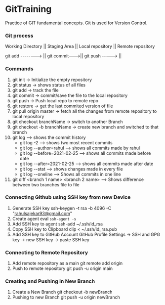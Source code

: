 # GitTraining
Practice of GIT fundamental concepts.
Git is used for Version Control.

### Git process
Working Directory ||  Staging Area ||  Local repository  ||   Remote repository

git add --------> || git commit--->||  git push ----->   ||


### Commands
1) git init -> Initialize the empty repository 
2) git status -> shows status of all files
3) git add <filename> -> track the file
4) git commit <filename> -> commit/save the file to the local repository
5) git push -> Push local repo to remote repo
6) git restore <filename> -> get the last commited version of file
7) git pull origin master -> fetch all the changes from remote repository to local repository
8) git checkout branchName -> switch to another Branch
9) git checkout -b branchName -> create new branch and switched to that branch
10) git log --> shows the commit history
	- git log -2 --> shows two most recent commits
	- git log --author=rahul --> shows all commits made by rahul
	- git log --before=2021-02-25 --> shows all commits made before date
	- git log --after=2021-02-25 --> shows all commits made after date
	- git log --stat --> shows changes made in every file
	- git log --oneline --> Shows all commits in one line
11) git diff <branch 1 name> <branch 2 name> --> Shows difference between two branches file to file

### Connecting Github using SSH key from new Device
1) Generate SSH key
    ssh-keygen -t rsa -b 4096 -C "rahulsajekar93@gmail.com"
2) Create agent
    eval `ssh-agent -s`
3) Add SSH key to agent
     ssh-add ~/.ssh/id_rsa
4) Copy SSH key to Clipboard
    clip < ~/.ssh/id_rsa.pub
5) Add SSH key to GitHub Account
    GitHub Profile Settings -> SSH and GPG key -> new SSH key -> paste SSH key

### Connecting to Remote Repository
1) Add remote repository as a main
    git remote add origin <github repo url>
2) Push to remote repository
    git push -u origin main

### Creating and Pushing in New Branch
1) Create a New Branch
	git checkout -b newBranch
2) Pushing to new Branch
	git push -u origin newBranch


